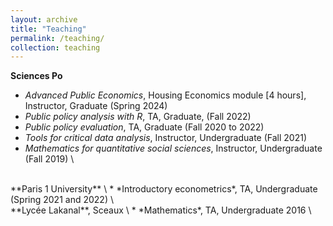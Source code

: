 ```yaml
---
layout: archive
title: "Teaching"
permalink: /teaching/
collection: teaching
---
```


**Sciences Po** 
* *Advanced Public Economics*, Housing Economics module [4 hours], Instructor, Graduate (Spring 2024) 
* *Public policy analysis with R*, TA, Graduate,  (Fall 2022) 
* *Public policy evaluation*, TA, Graduate (Fall 2020 to 2022) 
* *Tools for critical data analysis*, Instructor, Undergraduate (Fall 2021) 
* *Mathematics for quantitative social sciences*, Instructor, Undergraduate (Fall 2019) \
<br>
**Paris 1 University** \
* *Introductory econometrics*, TA, Undergraduate (Spring 2021 and 2022) \
<br>
**Lycée Lakanal**, Sceaux \
* *Mathematics*, TA, Undergraduate 2016 \
